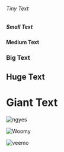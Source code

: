 ###### Tiny Text

##### Small Text

#### Medium Text

### Big Text

## Huge Text

# Giant Text

#### 

![ngyes](https://images-na.ssl-images-amazon.com/images/I/61GA3lSuDNL._SY355_.png)

![Woomy](https://i.kym-cdn.com/photos/images/original/001/095/212/2eb.gif)

![veemo](https://media1.tenor.com/images/43b3928c9dd954a3c57067e4256d52a6/tenor.gif?itemid=12211453)
